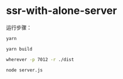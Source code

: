 # ssr-with-alone-server

运行步骤：

```bash
yarn

yarn build

wherever -p 7012 -r ./dist

node server.js
```
